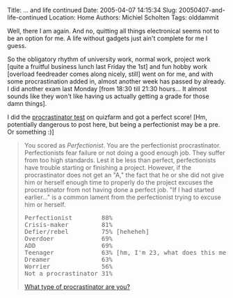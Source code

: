 Title: ... and life continued
Date: 2005-04-07 14:15:34
Slug: 20050407-and-life-continued
Location: Home
Authors: Michiel Scholten
Tags: olddammit

<p>Well, there I am again. And no, quitting all things electronical seems not to be an option for me. A life without gadgets just ain't complete for me I guess.</p>

<p>So the obligatory rhythm of university work, normal work, project work [quite a fruitful business lunch last Friday the 1st] and fun hobby work [overload feedreader comes along nicely, still] went on for me, and with some procrastination added in, almost another week has passed by already. I did another exam last Monday [from 18:30 till 21:30 hours... It almost sounds like they won't like having us actually getting a grade for those damn things].</p>

<p>I did the <a href="http://quizfarm.com/test.php?q_id=11294">procrastinator test</a> on quizfarm and got a perfect score! [Hm, potentially dangerous to post here, but being a perfectionist may be a pre. Or something :)]</p>

<blockquote>
<p class="quote">
You scored as <em>Perfectionist</em>. You are the perfectionist procrastinator. Perfectionists fear failure or not doing a good enough job. They suffer from too high standards. Lest it be less than perfect, perfectionists have trouble starting or finishing a project. 
However, if the procrastinator does not get an "A," the fact that he or she did not give him or herself enough time to properly do the project excuses the procrastinator from not having done a perfect job. "If I had started earlier..." is a common lament from the perfectionist trying to excuse him or herself.</p>

<p class="quote"><pre>
Perfectionist        88%
Crisis-maker         81%
Defier/rebel         75% [heheheh]
Overdoer             69%
ADD                  69%
Teenager             63% [hm, I'm 23, what does this mean?]
Dreamer              63%
Worrier              56%
Not a procrastinator 31%
</pre></p>

<p class="quote"><a href="http://quizfarm.com/test.php?q_id=11294">What type of procrastinator are you?</a></p>
</blockquote>